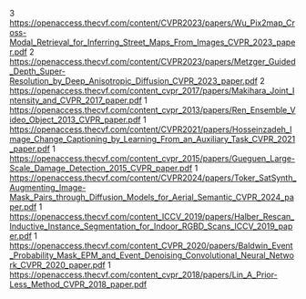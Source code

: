 3 https://openaccess.thecvf.com/content/CVPR2023/papers/Wu_Pix2map_Cross-Modal_Retrieval_for_Inferring_Street_Maps_From_Images_CVPR_2023_paper.pdf
2 https://openaccess.thecvf.com/content/CVPR2023/papers/Metzger_Guided_Depth_Super-Resolution_by_Deep_Anisotropic_Diffusion_CVPR_2023_paper.pdf
2 https://openaccess.thecvf.com/content_cvpr_2017/papers/Makihara_Joint_Intensity_and_CVPR_2017_paper.pdf
1 https://openaccess.thecvf.com/content_cvpr_2013/papers/Ren_Ensemble_Video_Object_2013_CVPR_paper.pdf
1 https://openaccess.thecvf.com/content/CVPR2021/papers/Hosseinzadeh_Image_Change_Captioning_by_Learning_From_an_Auxiliary_Task_CVPR_2021_paper.pdf
1 https://openaccess.thecvf.com/content_cvpr_2015/papers/Gueguen_Large-Scale_Damage_Detection_2015_CVPR_paper.pdf
1 https://openaccess.thecvf.com/content/CVPR2024/papers/Toker_SatSynth_Augmenting_Image-Mask_Pairs_through_Diffusion_Models_for_Aerial_Semantic_CVPR_2024_paper.pdf
1 https://openaccess.thecvf.com/content_ICCV_2019/papers/Halber_Rescan_Inductive_Instance_Segmentation_for_Indoor_RGBD_Scans_ICCV_2019_paper.pdf
1 https://openaccess.thecvf.com/content_CVPR_2020/papers/Baldwin_Event_Probability_Mask_EPM_and_Event_Denoising_Convolutional_Neural_Network_CVPR_2020_paper.pdf
1 https://openaccess.thecvf.com/content_cvpr_2018/papers/Lin_A_Prior-Less_Method_CVPR_2018_paper.pdf
